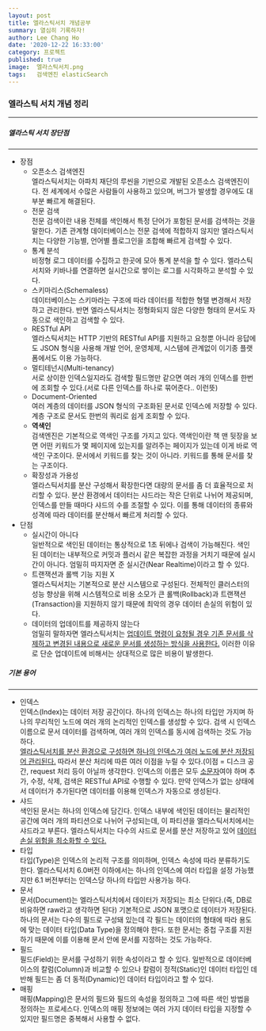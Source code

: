 ```yaml
---
layout: post
title: 엘라스틱서치 개념공부
summary: 열심히 기록하자!
author: Lee Chang Ho
date: '2020-12-22 16:33:00'
category: 프로젝트
published: true
image:  엘라스틱서치.png
tags:   검색엔진 elasticSearch
---
```


### 엘라스틱 서치 개념 정리

---

##### 엘라스틱 서치 장단점
---
+ 장점  
  - 오픈소스 검색엔진  
    엘라스틱서치는 아파치 재단의 루씬을 기반으로 개발된 오픈소스 검색엔진이다. 전 세계에서 수많은 사람들이 사용하고 있으며, 버그가 발생할 경우에도 대부분 빠르게 해결된다.   
  - 전문 검색  
    전문 검색이란 내용 전체를 색인해서 특정 단어가 포함된 문서를 검색하는 것을 말한다. 기존 관계형 데이터베이스는 전문 검색에 적합하지 않지만 엘라스틱서치는 다양한 기능별, 언어별 플로그인을 조합해 빠르게 검색할 수 있다.  
  - 통계 분석  
    비정형 로그 데이터를 수집하고 한곳에 모아 통계 분석을 할 수 있다. 엘라스틱서치와 키바나를 연결하면 실시간으로 쌓이는 로그를 시각화하고 분석할 수 있다.  
  - 스키마리스(Schemaless)  
    데이터베이스는 스키마라는 구조에 따라 데이터를 적합한 형탤 변경해서 저장하고 관리한다. 반면 엘라스틱서치는 정형화되지 않은 다양한 형태의 문서도 자동으로 색인하고 검색할 수 있다.  
  - RESTful API  
    엘라스틱서치는 HTTP 기반의 RESTful API를 지원하고 요청뿐 아니라 응답에도 JSON 형식을 사용해 개발 언어, 운영체제, 시스템에 관계없이 이기종 플랫폼에서도 이용 가능하다.  
  - 멀티테넌시(Multi-tenancy)  
    서로 상이한 인덱스일지라도 검색할 필드명만 같으면 여러 개의 인덱스를 한번에 조회할 수 있다.(서로 다른 인덱스를 하나로 묶어준다.. 이런뜻)  
  - Document-Oriented  
    여러 계층의 데이터를 JSON 형식의 구조화된 문서로 인덱스에 저장할 수 있다. 계층 구조로 문서도 한번의 쿼리로 쉽게 조회할 수 있다.  
  - **역색인**  
    검색엔진은 기본적으로 역색인 구조를 가지고 있다. 역색인이란 책 맨 뒷장을 보면 어떤 키워드가 몇 페이지에 있는지를 알려주는 페이지가 있는데 이게 바로 역색인 구조이다. 문서에서 키워드를 찾는 것이 아니라. 키워드를 통해 문서를 찾는 구조이다.  
  - 확장성과 가용성  
    엘라스틱서치를 분산 구성해서 확장한다면 대량의 문서를 좀 더 효율적으로 처리할 수 있다. 분산 환경에서 데이터는 샤드라는 작은 단위로 나뉘어 제공되며, 인덱스를 만들 때마다 샤드의 수를 조절할 수 있다. 이를 통해 데이터의 종류와 성격에 따라 데이터를 분산해서 빠르게 처리할 수 있다.  
+ 단점  
  - 실시간이 아니다  
    일반적으로 색인된 데이터는 통상적으로 1초 뒤에나 검색이 가능해진다. 색인 된 데이터는 내부적으로 커밋과 플러시 같은 복잡한 과정을 거치기 때문에 실시간이 아니다. 엄밀히 따지자면 준 실시간(Near Realtime)이라고 할 수 있다.  
  - 트랜잭션과 롤백 기능 지원 X  
    엘라스틱서치는 기본적으로 분산 시스템으로 구성된다. 전체적인 클러스터의 성능 향상을 위해 시스템적으로 비용 소모가 큰 롤백(Rollback)과 트랜잭션(Transaction)을 지원하지 않기 때문에 최악의 경우 데이터 손실의 위험이 있다.  
  - 데이터의 업데이트를 제공하지 않는다  
    엄밀히 말하자면 엘라스틱서치는 <u>업데이트 명령이 요청될 경우 기존 문서를 삭제하고 변경된 내용으로 새로운 문서를 생성하는 방식을 사용한다.</u> 이러한 이유로 단순 업데이트에 비해서는 상대적으로 많은 비용이 발생한다.   

##### 기본 용어
---
+ 인덱스  
  인덱스(Index)는 데이터 저장 공간이다. 하나의 인덱스는 하나의 타입만 가지며 하나의 무리적인 노드에 여러 개의 논리적인 인덱스를 생성할 수 있다. 검색 시 인덱스 이름으로 문서 데이터를 검색하며, 여러 개의 인덱스를 동시에 검색하는 것도 가능하다.  
  <u>엘라스틱서치를 분산 환경으로 구성하면 하나의 인덱스가 여러 노드에 분산 저장되어 관리된다.</u> 따라서 분산 처리에 따른 여러 이점을 누릴 수 있다.(이점 = 디스크 공간, request 처리 등이 아닐까 생각한다. 인덱스의 이름은 모두 <u>소문자</u>여야 하며 추가, 수정, 삭제, 검색은 RESTful API로 수행할 수 있다. 만약 인덱스가 없는 상태에서 데이터가 추가된다면 데이터를 이용해 인덱스가 자동으로 생성된다.  
+ 샤드  
  색인된 문서는 하나의 인덱스에 담긴다. 인덱스 내부에 색인된 데이터는 물리적인 공간에 여러 개의 파티션으로 나뉘어 구성되는데, 이 파티션을 엘라스틱서치에서는 샤드라고 부른다. 엘라스틱서치는 다수의 샤드로 문서를 분산 저장하고 있어 <u>데이터 손실 위험을 최소화할 수 있다.</u>  
+ 타입  
  타입(Type)은 인덱스의 논리적 구조를 의미하며, 인덱스 속성에 따라 분류하기도 한다. 엘라스틱서치 6.0버전 이하에서는 하나의 인덱스에 여러 타입을 설정 가능했지만 6.1 버전부터는 인덱스당 하나의 타입만 사용가능 하다.  
+ 문서  
  문서(Document)는 엘라스틱서치에서 데이터가 저장되는 최소 단위다.(즉, DB로 비유하면 raw라고 생각하면 된다) 기본적으로 JSON 포맷으로 데이터가 저장된다. 하나의 문서는 다수의 필드로 구성돼 있는데 각 필드는 데이터의 형태에 따라 용도에 맞는 데이터 타입(Data Type)을 정의해야 한다. 또한 문서는 중첩 구조를 지원하기 때문에 이를 이용해 문서 안에 문서를 지정하는 것도 가능하다.  
+ 필드  
  필드(Field)는 문서를 구성하기 위한 속성이라고 할 수 있다. 일반적으로 데이터베이스의 칼럼(Column)과 비교할 수 있으나 칼럼이 정적(Static)인 데이터 타입인 데 반해 필드는 좀 더 동적(Dynamic)인 데이터 타입이라고 할 수 있다.  
+ 매핑  
  매핑(Mapping)은 문서의 필드와 필드의 속성을 정의하고 그에 따른 색인 방법을 정의하는 프로세스다. 인덱스의 매핑 정보에는 여러 가지 데이터 타입을 지정할 수 있지만 필드명은 중복해서 사용할 수 없다.  
